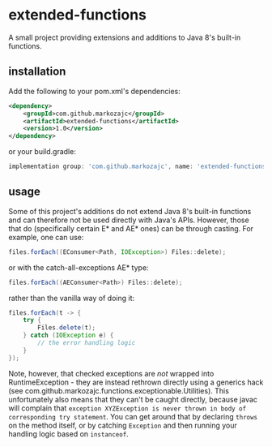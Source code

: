 # extended-functions

A small project providing extensions and additions to Java 8's built-in functions.

## installation

Add the following to your pom.xml's dependencies:
	
```xml
<dependency>
	<groupId>com.github.markozajc</groupId>
	<artifactId>extended-functions</artifactId>
	<version>1.0</version>
</dependency>
```

or your build.gradle:

```groovy
implementation group: 'com.github.markozajc', name: 'extended-functions', version: '1.0'
```
	
## usage

Some of this project's additions do not extend Java 8's built-in functions and can therefore not be used directly with Java's APIs. However, those that do (specifically certain E\* and AE\* ones) can be through casting. For example, one can use:

```java
files.forEach((EConsumer<Path, IOException>) Files::delete);
```

or with the catch-all-exceptions AE\* type:

```java
files.forEach((AEConsumer<Path>) Files::delete);
```

rather than the vanilla way of doing it:

```java
files.forEach(t -> {
	try {
		Files.delete(t);
	} catch (IOException e) {
		// the error handling logic
	}
});
```

Note, however, that checked exceptions are _not_ wrapped into RuntimeException - they are instead rethrown directly using a generics hack (see com.github.markozajc.functions.exceptionable.Utilities). This unfortunately also means that they can't be caught directly, because javac will complain that `exception XYZException is never thrown in body of corresponding try statement`. You can get around that by declaring `throws` on the method itself, or by catching `Exception` and then running your handling logic based on `instanceof`.